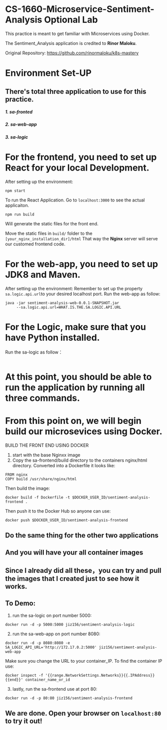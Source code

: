 # CS-1660-Microservice-Sentiment-Analysis Optional Lab

This practice is meant to get familiar with Microservices using Docker. 

The Sentiment_Analysis application is credited to **Rinor Maloku**.

Original Repository: https://github.com/rinormaloku/k8s-mastery

# Environment Set-UP
## There's total three application to use for this practice. 

##### 1. sa-fronted
##### 2. sa-web-app
##### 3. sa-logic

# For the frontend, you need to set up React for your local Development.
After setting up the environment:

```
npm start
```

To run the React Application. 
Go to ```localhost:3000``` to see the actual applicaiton. 

```
npm run build
```

Will generate the static files for the front end. 

Move the static files in ```build/``` folder to the ```[your_nginx_installation_dir]/html``` 
That way the **Nginx** server will serve our customed frontend code. 

# For the web-app, you need to set up JDK8 and Maven. 
After setting up the environment:
Remember to set up the property ```sa.logic.api.url```to your desired localhost port. 
Run the web-app as follow:

```
java -jar sentiment-analysis-web-0.0.1-SNAPSHOT.jar 
     --sa.logic.api.url=WHAT.IS.THE.SA.LOGIC.API.URL
```
     
# For the Logic, make sure that you have Python installed. 
Run the sa-logic as follow：
```python sentiment_analysis.py
```

# At this point, you should be able to run the application by running all three commands. 
# From this point on, we will begin build our microsevices using Docker.

BUILD THE FRONT END USING DOCKER
1. start with the base Nginxx image
2. Copy the sa-frontend/build directory to the containers nginx/html directory.
Converted into a Dockerfile it looks like:

```
FROM nginx
COPY build /usr/share/nginx/html
```

Then build the image:
```
docker build -f Dockerfile -t $DOCKER_USER_ID/sentiment-analysis-frontend .
```

Then push it to the Docker Hub so anyone can use:
```
docker push $DOCKER_USER_ID/sentiment-analysis-frontend
```
 
## Do the same thing for the other two applications 
## And you will have your all container images

## Since I already did all these，you can try and pull the images that I created just to see how it works. 
## To Demo:
1. run the sa-logic on port number 5000:

```
docker run -d -p 5000:5000 jiz156/sentiment-analysis-logic
```
2. run the sa-web-app on port number 8080:

```
docker run -d -p 8080:8080 -e SA_LOGIC_API_URL='http://172.17.0.2:5000' jiz156/sentiment-analysis-web-app
```

Make sure you change the URL to your container_IP.
To find the container IP use: 
```
docker inspect -f '{{range.NetworkSettings.Networks}}{{.IPAddress}}{{end}}' container_name_or_id
```
3. lastly, run the sa-frontend use at port 80:

```
docker run -d -p 80:80 jiz156/sentiment-analysis-frontend
```

## We are done. Open your browser on ```localhost:80``` to try it out!




         
